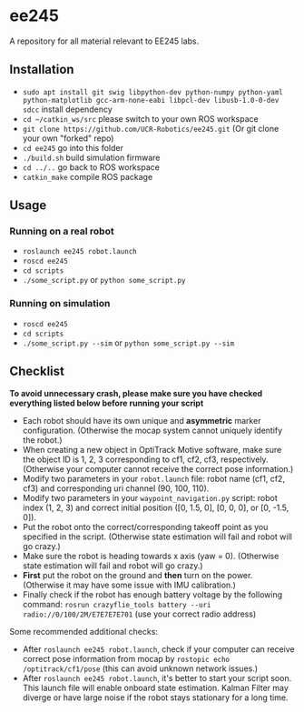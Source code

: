 # ee245
A repository for all material relevant to EE245 labs.

## Installation
- `sudo apt install git swig libpython-dev python-numpy python-yaml python-matplotlib gcc-arm-none-eabi libpcl-dev libusb-1.0-0-dev sdcc` install dependency
- `cd ~/catkin_ws/src` please switch to your own ROS workspace
- `git clone https://github.com/UCR-Robotics/ee245.git` (Or git clone your own "forked" repo)
- `cd ee245`  go into this folder
- `./build.sh`   build simulation firmware
- `cd ../..`  go back to ROS workspace
- `catkin_make`  compile ROS package

## Usage
### Running on a real robot
- `roslaunch ee245 robot.launch`
- `roscd ee245`
- `cd scripts`
- `./some_script.py` or `python some_script.py`

### Running on simulation
- `roscd ee245`
- `cd scripts`
- `./some_script.py --sim` or `python some_script.py --sim`

## Checklist
**To avoid unnecessary crash, please make sure you have checked everything listed below before running your script**
- Each robot should have its own unique and **asymmetric** marker configuration.
(Otherwise the mocap system cannot uniquely identify the robot.)
- When creating a new object in OptiTrack Motive software, make sure the object ID
is 1, 2, 3 corresponding to cf1, cf2, cf3, respectively.
(Otherwise your computer cannot receive the correct pose information.)
- Modify two parameters in your `robot.launch` file:
robot name (cf1, cf2, cf3) and corresponding uri channel (90, 100, 110).
- Modify two parameters in your `waypoint_navigation.py` script:
robot index (1, 2, 3) and correct initial position ([0, 1.5, 0], [0, 0, 0], or [0, -1.5, 0]).
- Put the robot onto the correct/corresponding takeoff point as you specified in the script.
(Otherwise state estimation will fail and robot will go crazy.)
- Make sure the robot is heading towards x axis (yaw = 0).
(Otherwise state estimation will fail and robot will go crazy.)
- **First** put the robot on the ground and **then** turn on the power.
(Otherwise it may have some issue with IMU calibration.)
- Finally check if the robot has enough battery voltage by the following command:
`rosrun crazyflie_tools battery --uri radio://0/100/2M/E7E7E7E701`
(use your correct radio address)

Some recommended additional checks:
- After `roslaunch ee245 robot.launch`, check if your computer can receive correct
pose information from mocap by `rostopic echo /optitrack/cf1/pose`
(this can avoid unknown network issues.)
- After `roslaunch ee245 robot.launch`, it's better to start your script soon.
This launch file will enable onboard state estimation.
Kalman Filter may diverge or have large noise if the robot stays stationary for a long time.
